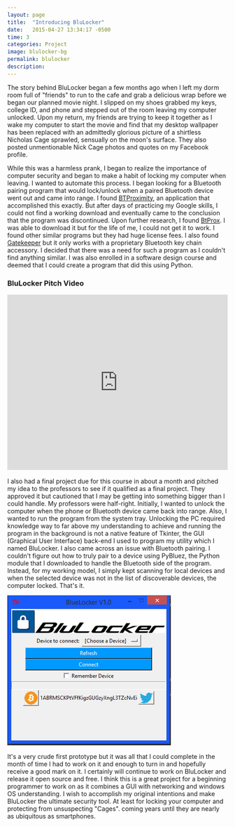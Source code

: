 ```yaml
---
layout: page
title:  "Introducing BluLocker"
date:   2015-04-27 13:34:17 -0500
time: 3
categories: Project
image: blulocker-bg
permalink: blulocker
description:
---
```

The story behind BluLocker began a few months ago when I left my dorm room full of "friends" to run to the cafe and grab a delicious wrap before we began our planned movie night. I slipped on my shoes grabbed my keys, college ID, and phone and stepped out of the room leaving my computer unlocked. Upon my return, my friends are trying to keep it together as I wake my computer to start the movie and find that my desktop wallpaper has been replaced with an admittedly glorious picture of a shirtless Nicholas Cage sprawled, sensually on the moon's surface. They also posted unmentionable Nick Cage photos and quotes on my Facebook profile.

While this was a harmless prank, I began to realize the importance of computer security and began to make a habit of locking my computer when leaving. I wanted to automate this process. I began looking for a Bluetooth pairing program that would lock/unlock when a paired Bluetooth device went out and came into range. I found [BTProximity](http://www.daveamenta.com/btproximity/), an application that accomplished this exactly. But after days of practicing my Google skills, I could not find a working download and eventually came to the conclusion that the program was discontinued. Upon further research, I found [BtProx](http://btprox.sourceforge.net/). I was able to download it but for the life of me, I could not get it to work. I found other similar programs but they had huge license fees. I also found [Gatekeeper](http://www.gkchain.com/) but it only works with a proprietary Bluetooth key chain accessory. I decided that there was a need for such a program as I couldn't find anything similar. I was also enrolled in a software design course and deemed that I could create a program that did this using Python.

### BluLocker Pitch Video

<iframe src="https://www.youtube.com/embed/V4DPvGBrVc8" allowfullscreen="" width="100%" frameborder="0" height="400px"></iframe>

I also had a final project due for this course in about a month and pitched my idea to the professors to see if it qualified as a final project. They approved it but cautioned that I may be getting into something bigger than I could handle. My professors were half-right. Initially, I wanted to unlock the computer when the phone or Bluetooth device came back into range. Also, I wanted to run the program from the system tray. Unlocking the PC required knowledge way to far above my understanding to achieve and running the program in the background is not a native feature of Tkinter, the GUI (Graphical User Interface) back-end I used to program my utility which I named BluLocker. I also came across an issue with Bluetooth pairing. I couldn't figure out how to truly pair to a device using PyBluez, the Python module that I downloaded to handle the Bluetooth side of the program. Instead, for my working model, I simply kept scanning for local devices and when the selected device was not in the list of discoverable devices, the computer locked. That's it.

![BluLocker GUI](/img/post/blulocker1.jpg)

It's a very crude first prototype but it was all that I could complete in the month of time I had to work on it and enough to turn in and hopefully receive a good mark on it. I certainly will continue to work on BluLocker and release it open source and free. I think this is a great project for a beginning programmer to work on as it combines a GUI with networking and windows OS understanding. I wish to accomplish my original intentions and make BluLocker the ultimate security tool. At least for locking your computer and protecting from unsuspecting "Cages".
coming years until they are nearly as ubiquitous as smartphones.
